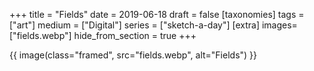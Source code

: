 +++
title = "Fields"
date = 2019-06-18
draft =  false
[taxonomies]
tags = ["art"]
medium = ["Digital"]
series = ["sketch-a-day"]
[extra]
images= ["fields.webp"]
hide_from_section = true
+++

{{ image(class="framed", src="fields.webp", alt="Fields") }}
